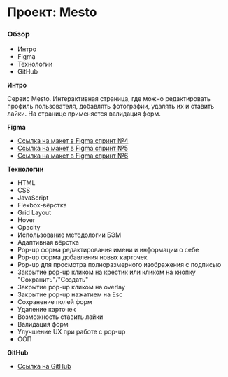 # Проект: Mesto

### Обзор
* Интро
* Figma
* Технологии
* GitHub

**Интро**

Сервис Mesto. Интерактивная страница, где можно редактировать профиль пользователя, добавлять фотографии, удалять их и ставить лайки. На странице применяется валидация форм.

**Figma**

* [Ссылка на макет в Figma спринт №4](https://www.figma.com/file/2cn9N9jSkmxD84oJik7xL7/JavaScript.-Sprint-4?node-id=0%3A1)
* [Ссылка на макет в Figma спринт №5](https://www.figma.com/file/bjyvbKKJN2naO0ucURl2Z0/JavaScript.-Sprint-5?node-id=0%3A1)
* [Ссылка на макет в Figma спринт №6](https://www.figma.com/file/kRVLKwYG3d1HGLvh7JFWRT/JavaScript.-Sprint-6?node-id=0%3A1)

**Технологии**
* HTML
* CSS
* JavaScript
* Flexbox-вёрстка
* Grid Layout
* Hover
* Opacity
* Использование методологии БЭМ
* Адаптивная вёрстка
* Pop-up форма редактирования имени и информации о себе
* Pop-up форма добавления новых карточек
* Pop-up для просмотра полноразмерного изображения с подписью
* Закрытие pop-up кликом на крестик или кликом на кнопку "Сохранить"/"Создать"
* Закрытие pop-up кликом на overlay
* Закрытие pop-up нажатием на Esc
* Сохранение полей форм
* Удаление карточек
* Возможность ставить лайки
* Валидация форм
* Улучшение UX при работе с pop-up
* ООП

**GitHub**

* [Ссылка на GitHub](https://lamariluu.github.io/mesto/)
